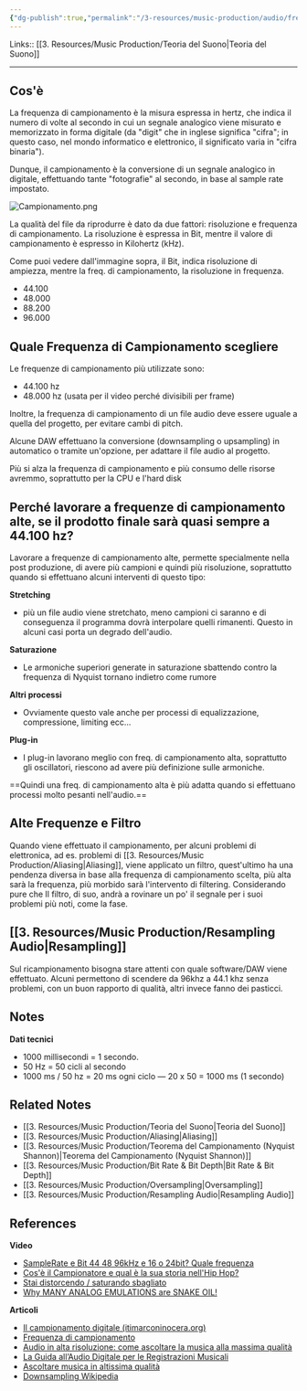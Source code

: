 ```yaml
---
{"dg-publish":true,"permalink":"/3-resources/music-production/audio/frequenza-di-campionamento/"}
---
```


Links:: [[3. Resources/Music Production/Teoria del Suono\|Teoria del Suono]]

---
## Cos'è

La frequenza di campionamento è la misura espressa in hertz, che indica il numero di volte al secondo in cui un segnale analogico viene misurato e memorizzato in forma digitale (da "digit" che in inglese significa "cifra"; in questo caso, nel mondo informatico e elettronico, il significato varia in "cifra binaria").

Dunque, il campionamento è la conversione di un segnale analogico in digitale, effettuando tante "fotografie" al secondo, in base al sample rate impostato.

![Campionamento.png](/img/user/3.%20Resources/Images/Campionamento.png)

La qualità del file da riprodurre è dato da due fattori: risoluzione e frequenza di campionamento. La risoluzione è espressa in Bit, mentre il valore di campionamento è espresso in Kilohertz (kHz).

Come puoi vedere dall'immagine sopra, il Bit, indica risoluzione di ampiezza, mentre la freq. di campionamento, la risoluzione in frequenza.

- 44.100 
- 48.000
- 88.200
- 96.000

## Quale Frequenza di Campionamento scegliere

Le frequenze di campionamento più utilizzate sono:
- 44.100 hz
- 48.000 hz (usata per il video perché divisibili per frame)

Inoltre, la frequenza di campionamento di un file audio deve essere uguale a quella del progetto, per evitare cambi di pitch.

Alcune DAW effettuano la conversione (downsampling o upsampling) in automatico o tramite un'opzione, per adattare il file audio al progetto.

Più si alza la frequenza di campionamento e più consumo delle risorse avremmo, soprattutto per la CPU e l'hard disk

## Perché lavorare a frequenze di campionamento alte, se il prodotto finale sarà quasi sempre a 44.100 hz?

Lavorare a frequenze di campionamento alte, permette specialmente nella post produzione, di avere più campioni e quindi più risoluzione, soprattutto quando si effettuano alcuni interventi di questo tipo:

**Stretching**
- più un file audio viene stretchato, meno campioni ci saranno e di conseguenza il programma dovrà interpolare quelli rimanenti. Questo in alcuni casi porta un degrado dell'audio.

**Saturazione**
- Le armoniche superiori generate in saturazione sbattendo contro la frequenza di Nyquist tornano indietro come rumore

**Altri processi**
- Ovviamente questo vale anche per processi di equalizzazione, compressione, limiting ecc...

**Plug-in**
- I plug-in lavorano meglio con freq. di campionamento alta, soprattutto gli oscillatori, riescono ad avere più definizione sulle armoniche.

==Quindi una freq. di campionamento alta è più adatta quando si effettuano processi molto pesanti nell'audio.==

## Alte Frequenze e Filtro

Quando viene effettuato il campionamento, per alcuni problemi di elettronica, ad es. problemi di [[3. Resources/Music Production/Aliasing\|Aliasing]], viene applicato un filtro, quest'ultimo ha una pendenza diversa in base alla frequenza di campionamento scelta, più alta sarà la frequenza, più morbido sarà l'intervento di filtering. Considerando pure che Il filtro, di suo, andrà a rovinare un po' il segnale per i suoi problemi più noti, come la fase.

## [[3. Resources/Music Production/Resampling Audio\|Resampling]] 

Sul ricampionamento bisogna stare attenti con quale software/DAW viene effettuato. Alcuni permettono di scendere da 96khz a 44.1 khz senza problemi, con un buon rapporto di qualità, altri invece fanno dei pasticci.


## Notes

**Dati tecnici**
- 1000 millisecondi = 1 secondo.
- 50 Hz = 50 cicli al secondo
- 1000 ms / 50 hz = 20 ms ogni ciclo — 20 x 50 = 1000 ms (1 secondo)

## Related Notes

- [[3. Resources/Music Production/Teoria del Suono\|Teoria del Suono]]
- [[3. Resources/Music Production/Aliasing\|Aliasing]]
- [[3. Resources/Music Production/Teorema del Campionamento (Nyquist Shannon)\|Teorema del Campionamento (Nyquist Shannon)]]
- [[3. Resources/Music Production/Bit Rate & Bit Depth\|Bit Rate & Bit Depth]]
- [[3. Resources/Music Production/Oversampling\|Oversampling]]
- [[3. Resources/Music Production/Resampling Audio\|Resampling Audio]]

## References

**Video**

- [SampleRate e Bit 44 48 96kHz e 16 o 24bit? Quale frequenza ](https://youtu.be/jJEm10Hj1sQ)
- [Cos'è il Campionatore e qual è la sua storia nell'Hip Hop?](https://www.youtube.com/watch?v=7JXu6DFhprs)
- [Stai distorcendo / saturando sbagliato](https://youtu.be/NaHVqEpZFQc)
- [Why MANY ANALOG EMULATIONS are SNAKE OIL!](https://youtu.be/4taroKS_N6Q)

**Articoli**

- [Il campionamento digitale (itimarconinocera.org)](https://www.itimarconinocera.org/sito/menu/dipartimenti/tecnico_scientifico_informatica/corso_musica_elettronica/7.htm)
- [Frequenza di campionamento](https://it.wikipedia.org/wiki/Frequenza_di_campionamento)
- [Audio in alta risoluzione: come ascoltare la musica alla massima qualità](https://hifidagostini.it/audio-alta-risoluzione/)
- [La Guida all’Audio Digitale per le Registrazioni Musicali](https://it.ehomerecordingstudio.com/audio-digitale/)
- [Ascoltare musica in altissima qualità](http://www.2l.no/hires/index.html)
- [Downsampling Wikipedia](https://en.wikipedia.org/wiki/Downsampling_(signal_processing))